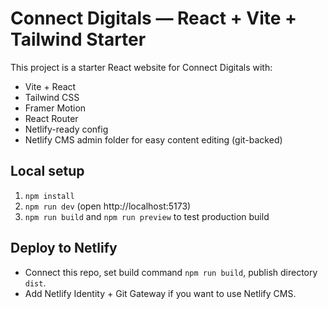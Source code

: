 # Connect Digitals — React + Vite + Tailwind Starter

This project is a starter React website for Connect Digitals with:
- Vite + React
- Tailwind CSS
- Framer Motion
- React Router
- Netlify-ready config
- Netlify CMS admin folder for easy content editing (git-backed)

## Local setup
1. `npm install`
2. `npm run dev` (open http://localhost:5173)
3. `npm run build` and `npm run preview` to test production build

## Deploy to Netlify
- Connect this repo, set build command `npm run build`, publish directory `dist`.
- Add Netlify Identity + Git Gateway if you want to use Netlify CMS.

